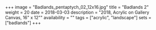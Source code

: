 +++
image = "Badlands_pentaptych_02_12x16.jpg"
title = "Badlands 2"
weight = 20
date = 2018-03-03
description = "2018, Acrylic on Gallery Canvas, 16\" x 12\""
availability = ""
tags = ["acrylic", "landscape"]
sets = ["badlands"]
+++